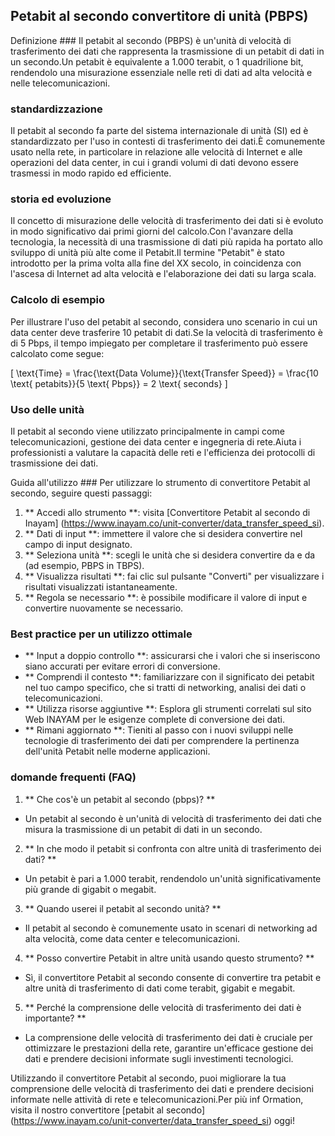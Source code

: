 ## Petabit al secondo convertitore di unità (PBPS)

Definizione ###
Il petabit al secondo (PBPS) è un'unità di velocità di trasferimento dei dati che rappresenta la trasmissione di un petabit di dati in un secondo.Un petabit è equivalente a 1.000 terabit, o 1 quadrilione bit, rendendolo una misurazione essenziale nelle reti di dati ad alta velocità e nelle telecomunicazioni.

### standardizzazione
Il petabit al secondo fa parte del sistema internazionale di unità (SI) ed è standardizzato per l'uso in contesti di trasferimento dei dati.È comunemente usato nella rete, in particolare in relazione alle velocità di Internet e alle operazioni del data center, in cui i grandi volumi di dati devono essere trasmessi in modo rapido ed efficiente.

### storia ed evoluzione
Il concetto di misurazione delle velocità di trasferimento dei dati si è evoluto in modo significativo dai primi giorni del calcolo.Con l'avanzare della tecnologia, la necessità di una trasmissione di dati più rapida ha portato allo sviluppo di unità più alte come il Petabit.Il termine "Petabit" è stato introdotto per la prima volta alla fine del XX secolo, in coincidenza con l'ascesa di Internet ad alta velocità e l'elaborazione dei dati su larga scala.

### Calcolo di esempio
Per illustrare l'uso del petabit al secondo, considera uno scenario in cui un data center deve trasferire 10 petabit di dati.Se la velocità di trasferimento è di 5 Pbps, il tempo impiegato per completare il trasferimento può essere calcolato come segue:

\[ \text{Time} = \frac{\text{Data Volume}}{\text{Transfer Speed}} = \frac{10 \text{ petabits}}{5 \text{ Pbps}} = 2 \text{ seconds} \]

### Uso delle unità
Il petabit al secondo viene utilizzato principalmente in campi come telecomunicazioni, gestione dei data center e ingegneria di rete.Aiuta i professionisti a valutare la capacità delle reti e l'efficienza dei protocolli di trasmissione dei dati.

Guida all'utilizzo ###
Per utilizzare lo strumento di convertitore Petabit al secondo, seguire questi passaggi:
1. ** Accedi allo strumento **: visita [Convertitore Petabit al secondo di Inayam] (https://www.inayam.co/unit-converter/data_transfer_speed_si).
2. ** Dati di input **: immettere il valore che si desidera convertire nel campo di input designato.
3. ** Seleziona unità **: scegli le unità che si desidera convertire da e da (ad esempio, PBPS in TBPS).
4. ** Visualizza risultati **: fai clic sul pulsante "Converti" per visualizzare i risultati visualizzati istantaneamente.
5. ** Regola se necessario **: è possibile modificare il valore di input e convertire nuovamente se necessario.

### Best practice per un utilizzo ottimale
- ** Input a doppio controllo **: assicurarsi che i valori che si inseriscono siano accurati per evitare errori di conversione.
- ** Comprendi il contesto **: familiarizzare con il significato dei petabit nel tuo campo specifico, che si tratti di networking, analisi dei dati o telecomunicazioni.
- ** Utilizza risorse aggiuntive **: Esplora gli strumenti correlati sul sito Web INAYAM per le esigenze complete di conversione dei dati.
- ** Rimani aggiornato **: Tieniti al passo con i nuovi sviluppi nelle tecnologie di trasferimento dei dati per comprendere la pertinenza dell'unità Petabit nelle moderne applicazioni.

### domande frequenti (FAQ)

1. ** Che cos'è un petabit al secondo (pbps)? **
- Un petabit al secondo è un'unità di velocità di trasferimento dei dati che misura la trasmissione di un petabit di dati in un secondo.

2. ** In che modo il petabit si confronta con altre unità di trasferimento dei dati? **
- Un petabit è pari a 1.000 terabit, rendendolo un'unità significativamente più grande di gigabit o megabit.

3. ** Quando userei il petabit al secondo unità? **
- Il petabit al secondo è comunemente usato in scenari di networking ad alta velocità, come data center e telecomunicazioni.

4. ** Posso convertire Petabit in altre unità usando questo strumento? **
- Sì, il convertitore Petabit al secondo consente di convertire tra petabit e altre unità di trasferimento di dati come terabit, gigabit e megabit.

5. ** Perché la comprensione delle velocità di trasferimento dei dati è importante? **
- La comprensione delle velocità di trasferimento dei dati è cruciale per ottimizzare le prestazioni della rete, garantire un'efficace gestione dei dati e prendere decisioni informate sugli investimenti tecnologici.

Utilizzando il convertitore Petabit al secondo, puoi migliorare la tua comprensione delle velocità di trasferimento dei dati e prendere decisioni informate nelle attività di rete e telecomunicazioni.Per più inf Ormation, visita il nostro convertitore [petabit al secondo] (https://www.inayam.co/unit-converter/data_transfer_speed_si) oggi!
